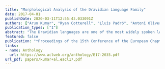 ```yaml
---
title: "Morphological Analysis of the Dravidian Language Family"
date: 2017-04-01
publishDate: 2020-03-11T12:55:43.033091Z
authors: ["Arun Kumar", "Ryan Cotterell", "Lluís Padró", "Antoni Oliver"]
publication_types: ["1"]
abstract: "The Dravidian languages are one of the most widely spoken language families in the world, yet there are very few annotated resources available to NLP researchers. To remedy this, we create DravMorph, a corpus annotated for morphological segmentation and part-of-speech. Additionally, we exploit novel features and higher-order models to set state-of-the-art results on these corpora on both tasks, beating techniques proposed in the literature by as much as 4 points in segmentation F1."
featured: false
publication: "*Proceedings of the 15th Conference of the European Chapter of the Association for Computational Linguistics*"
links:
- name: Anthology
  url: https://www.aclweb.org/anthology/E17-2035.pdf
url_pdf: papers/kumar+al.eacl17.pdf
---
```


